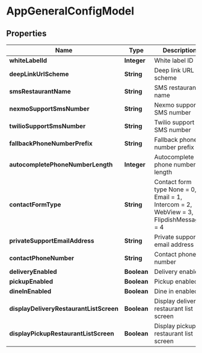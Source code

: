 
# AppGeneralConfigModel

## Properties
Name | Type | Description | Notes
------------ | ------------- | ------------- | -------------
**whiteLabelId** | **Integer** | White label ID |  [optional]
**deepLinkUrlScheme** | **String** | Deep link URL scheme |  [optional]
**smsRestaurantName** | **String** | SMS restaurant name |  [optional]
**nexmoSupportSmsNumber** | **String** | Nexmo support SMS number |  [optional]
**twilioSupportSmsNumber** | **String** | Twilio support SMS number |  [optional]
**fallbackPhoneNumberPrefix** | **String** | Fallback phone number prefix |  [optional]
**autocompletePhoneNumberLength** | **Integer** | Autocomplete phone number length |  [optional]
**contactFormType** | **String** | Contact form type  None &#x3D; 0,  Email &#x3D; 1,  Intercom &#x3D; 2,  WebView &#x3D; 3,  FlipdishMessages &#x3D; 4 |  [optional]
**privateSupportEmailAddress** | **String** | Private support email address |  [optional]
**contactPhoneNumber** | **String** | Contact phone number |  [optional]
**deliveryEnabled** | **Boolean** | Delivery enabled |  [optional]
**pickupEnabled** | **Boolean** | Pickup enabled |  [optional]
**dineInEnabled** | **Boolean** | Dine in enabled |  [optional]
**displayDeliveryRestaurantListScreen** | **Boolean** | Display delivery restaurant list screen |  [optional]
**displayPickupRestaurantListScreen** | **Boolean** | Display pickup restaurant list screen |  [optional]



